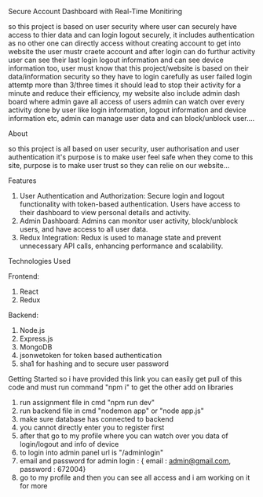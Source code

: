 Secure Account Dashboard with Real-Time Monitiring 

so this project is based on user security where user can securely have access to thier data and can login logout securely, it includes authentication as no other one can directly access without creating account to get into website the user mustr craete account and after login can do furthur activity user can see their last login logout information and can see device information too, user must know that this project/website is based on their data/information security so they have to login carefully as user failed login attemtp more than 3/three times it should lead to stop their activity for a minute and reduce their efficiency, my website also include admin dash board where admin gave all access of users admin can watch over every activity done by user like login information, logout information and device information etc, admin can manage user data and can block/unblock user....

About

so this project is all based on user security, user authorisation and user authentication it's purpose is to make user feel safe when they come to this site, purpose is to make user trust so they can relie on our website...

Features
1. User Authentication and Authorization: Secure login and logout functionality with token-based authentication. Users have access to their dashboard to view personal details and activity.
2. Admin Dashboard: Admins can monitor user activity, block/unblock users, and have access to all user data.
3. Redux Integration: Redux is used to manage state and prevent unnecessary API calls, enhancing performance and scalability.

Technologies Used

Frontend:
1. React
2. Redux
   
Backend:
1. Node.js
2. Express.js
3. MongoDB
4. jsonwetoken for token based authentication
5. sha1 for hashing and to secure user password

Getting Started
so i have provided this link you can easily get pull of this code and must run command "npm i" to get the other add on libraries 
1. run assignment file in cmd "npm run dev"
2. run backend file in cmd "nodemon app" or "node app.js"
3. make sure database has connected to backend
4. you cannot directly enter you to register first
5. after that go to my profile where you can watch over you data of login/logout and info of device
6. to login into admin panel url is "/adminlogin"
7. email and password for admin login : { email : admin@gmail.com, password : 672004}
8. go to my profile and then you can see all access and i am working on it for more


